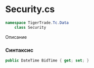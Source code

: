 
# Security.cs
```csharp
namespace TigerTrade.Tc.Data  
    class Security
```

Описание

### Синтаксис
```csharp
public DateTime BidTime { get; set; }
```
